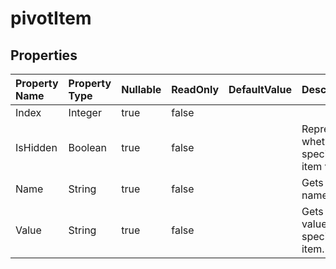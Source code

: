 # **pivotItem**

 

## **Properties**

| Property Name | Property Type | Nullable |  ReadOnly | DefaultValue | Description | 
| :- | :- | :- |:- |  :- | :- |
|Index|Integer|true|false |  ||
|IsHidden|Boolean|true|false |  |Represents whether the specified item visible.|
|Name|String|true|false |  |Gets the name|
|Value|String|true|false |  |Gets the value of the specified item.|

